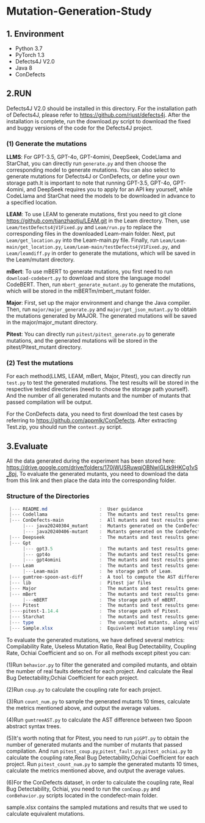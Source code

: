 # Mutation-Generation-Study

## 1. Environment
* Python 3.7
* PyTorch 1.3
* Defects4J V2.0
* Java 8
* ConDefects

## 2.RUN
Defects4J V2.0 should be installed in this directory. For the installation path of Defects4J, please refer to https://github.com/rjust/defects4j. After the installation is complete, run the download.py script to download the fixed and buggy versions of the code for the Defects4J project.

### (1) Generate the mutations

**LLMS**: For GPT-3.5, GPT-4o, GPT-4omini, DeepSeek, CodeLlama and StarChat, you can directly run `generate.py` and then choose the corresponding model to generate mutations. You can also select to generate mutations for Defects4J or ConDefects, or define your own storage path.It is important to note that running GPT-3.5, GPT-4o, GPT-4omini, and DeepSeek requires you to apply for an API key yourself, while CodeLlama and StarChat need the models to be downloaded in advance to a specified location.

**LEAM**: To use LEAM to generate mutations, first you need to git clone https://github.com/tianzhaotju/LEAM.git in the Leam directory. Then, use `Leam/testDefects4jV1Fixed.py` and `Leam/run.py` to replace the corresponding files in the downloaded Leam-main folder. Next, put `Leam/get_location.py` into the Leam-main.py file. Finally, run `Leam/Leam-main/get_location.py`, `Leam/Leam-main/testDefects4jV1Fixed.py`, and `Leam/leamdiff.py` in order to generate the mutations, which will be saved in the Leam/mutant directory.

**mBert**: To use mBERT to generate mutations, you first need to run `download-codebert.py` to download and store the language model CodeBERT. Then, run `mbert_generate_mutant.py` to generate the mutations, which will be stored in the mBERTm/mbert_mutant folder.

**Major**: First, set up the major environment and change the Java compiler. Then, run `major/major_generate.py` and `major/get_json_mutant.py` to obtain the mutations generated by MAJOR. The generated mutations will be saved in the major/major_mutant directory.

**Pitest**: You can directly run `pitest/pitest_generate.py` to generate mutations, and the generated mutations will be stored in the pitest/Pitest_mutant directory.

### (2) Test the mutations

For each method(LLMS, LEAM, mBert, Major, Pitest), you can directly run `test.py` to test the generated mutations. The test results will be stored in the respective tested directories (need to choose the storage path yourself). And the number of all generated mutants and the number of mutants that passed compilation will be output.

For the ConDefects data, you need to first download the test cases by referring to https://github.com/appmlk/ConDefects. After extracting Test.zip, you should run the `contest.py` script.


## 3.Evaluate
All the data generated during the experiment has been stored here: https://drive.google.com/drive/folders/170jWUSRuwqjOBNwIGLtk9HKCg1vS_8pj, To evaluate the generated mutants, you need to download the data from this link and then place the data into the corresponding folder.

### Structure of the Directories
 ```powershell
  |--- README.md                   :  User guidance
  |--- Codellama                   :  The mutants and test results generated by CodeLlama.
  |--- ConDefects-main             :  All mutants and test results generated on the ConDefects dataset.
       |--- java20240304_mutant    :  Mutants generated on the ConDefects dataset between March and April 2024.
       |--- java20240406-mutant    :  Mutants generated on the ConDefects dataset between April and June 2024.
  |--- Deepseek                    :  The mutants and test results generated by Deepseek.
  |--- Gpt
       |--- gpt3.5                 :  The mutants and test results generated by gpt-3.5-turbo.
       |--- gpt4o                  :  The mutants and test results generated by gpt-4o.
       |--- gpt4omini              :  The mutants and test results generated by gpt-4o-mini.
  |--- Leam                        :  The mutants and test results generated by Leam.
       |---Leam-main               :  he storage path of Leam.
  |--- gumtree-spoon-ast-diff      :  A tool to compute the AST difference between two Spoon abstract syntax trees using the Gumtree algorithm.
  |--- lib                         :  Pitest jar files
  |--- Major                       :  The mutants and test results generated by Major.
  |--- mBert                       :  The mutants and test results generated by mBert.
       |---mBERT                   :  The storage path of mBERT.
  |--- Pitest                      :  The mutants and test results generated by Pitest.
  |----pitest-1.14.4               :  The storage path of Pitest.
  |--- Starchat                    :  The mutants and test results generated by Starchat.
  |--- type                        :  The uncompiled mutants, along with their types and proportions.
  |--- Sample.xlsx                 :  Equivalent mutation sampling results.
```
To evaluate the generated mutations, we have defined several metrics: Compilability Rate, Useless Mutation Ratio, Real Bug Detectability, Coupling Rate, Ochiai Coefficient and so on. For all methods except pitest you can:

(1)Run `behavior.py` to filter the generated and compiled mutants, and obtain the number of real faults detected for each project. And calculate the Real Bug Detectability,Ochiai Coefficient for each project.

(2)Run `coup.py` to calculate the coupling rate for each project.

(3)Run `count_num.py` to sample the generated mutants 10 times, calculate the metrics mentioned above, and output the average values.

(4)Run `gumtreeAST.py` to calculate the AST difference between two Spoon abstract syntax trees.

(5)It's worth noting that for Pitest, you need to run `piGPT.py` to obtain the number of generated mutants and the number of mutants that passed compilation. And run `pitest_coup.py`,`pitest_fault.py`,`pitest_ochiai.py` to calculate the coupling rate,Real Bug Detectability,Ochiai Coefficient for each project. Run `pitest_count_num.py` to sample the generated mutants 10 times, calculate the metrics mentioned above, and output the average values. 

(6)For the ConDefects dataset, in order to calculate the coupling rate, Real Bug Detectability, Ochiai, you need to run the `conCoup.py` and `conBehavior.py` scripts located in the condefect-main folder.

sample.xlsx contains the sampled mutations and results that we used to calculate equivalent mutations.
